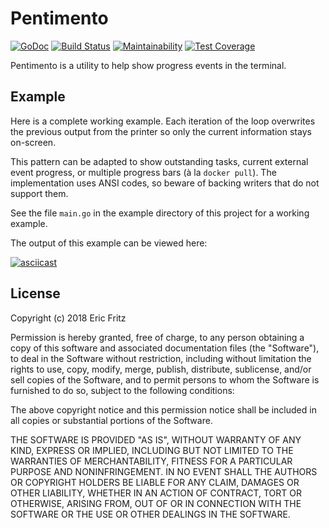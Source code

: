 # Pentimento

[![GoDoc](https://godoc.org/github.com/efritz/pentimento?status.svg)](https://godoc.org/github.com/efritz/pentimento)
[![Build Status](https://secure.travis-ci.org/efritz/pentimento.png)](http://travis-ci.org/efritz/pentimento)
[![Maintainability](https://api.codeclimate.com/v1/badges/7adb5ac9e13bd0583f49/maintainability)](https://codeclimate.com/github/efritz/pentimento/maintainability)
[![Test Coverage](https://api.codeclimate.com/v1/badges/7adb5ac9e13bd0583f49/test_coverage)](https://codeclimate.com/github/efritz/pentimento/test_coverage)

Pentimento is a utility to help show progress events in the terminal.

## Example

Here is a complete working example. Each iteration of the loop overwrites the
previous output from the printer so only the current information stays on-screen.

This pattern can be adapted to show outstanding tasks, current external event progress,
or multiple progress bars (à la `docker pull`). The implementation uses ANSI codes, so
beware of backing writers that do not support them.

See the file `main.go` in the example directory of this project for a working example.

The output of this example can be viewed here:

[![asciicast](https://asciinema.org/a/7oF6KUK4Z8nvEoGMNvbrcPUxO.png)](https://asciinema.org/a/7oF6KUK4Z8nvEoGMNvbrcPUxO)

## License

Copyright (c) 2018 Eric Fritz

Permission is hereby granted, free of charge, to any person obtaining a copy
of this software and associated documentation files (the "Software"), to deal
in the Software without restriction, including without limitation the rights
to use, copy, modify, merge, publish, distribute, sublicense, and/or sell
copies of the Software, and to permit persons to whom the Software is
furnished to do so, subject to the following conditions:

The above copyright notice and this permission notice shall be included in
all copies or substantial portions of the Software.

THE SOFTWARE IS PROVIDED "AS IS", WITHOUT WARRANTY OF ANY KIND, EXPRESS OR
IMPLIED, INCLUDING BUT NOT LIMITED TO THE WARRANTIES OF MERCHANTABILITY,
FITNESS FOR A PARTICULAR PURPOSE AND NONINFRINGEMENT. IN NO EVENT SHALL THE
AUTHORS OR COPYRIGHT HOLDERS BE LIABLE FOR ANY CLAIM, DAMAGES OR OTHER
LIABILITY, WHETHER IN AN ACTION OF CONTRACT, TORT OR OTHERWISE, ARISING FROM,
OUT OF OR IN CONNECTION WITH THE SOFTWARE OR THE USE OR OTHER DEALINGS IN
THE SOFTWARE.
